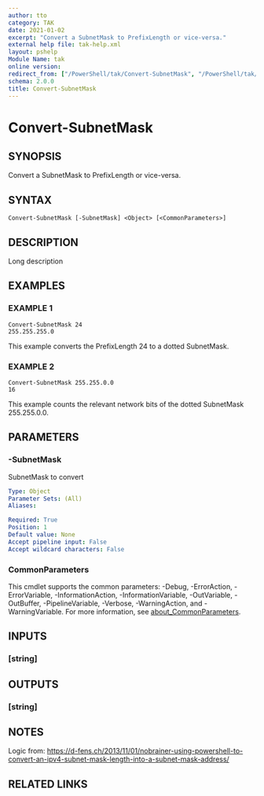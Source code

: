 ```yaml
---
author: tto
category: TAK
date: 2021-01-02
excerpt: "Convert a SubnetMask to PrefixLength or vice-versa."
external help file: tak-help.xml
layout: pshelp
Module Name: tak
online version:
redirect_from: ["/PowerShell/tak/Convert-SubnetMask", "/PowerShell/tak/convert-subnetmask", "/PowerShell/convert-subnetmask"]
schema: 2.0.0
title: Convert-SubnetMask
---
```


# Convert-SubnetMask

## SYNOPSIS
Convert a SubnetMask to PrefixLength or vice-versa.

## SYNTAX

```
Convert-SubnetMask [-SubnetMask] <Object> [<CommonParameters>]
```

## DESCRIPTION
Long description

## EXAMPLES

### EXAMPLE 1
```
Convert-SubnetMask 24
255.255.255.0
```

This example converts the PrefixLength 24 to a dotted SubnetMask.

### EXAMPLE 2
```
Convert-SubnetMask 255.255.0.0
16
```

This example counts the relevant network bits of the dotted SubnetMask 255.255.0.0.

## PARAMETERS

### -SubnetMask
SubnetMask to convert

```yaml
Type: Object
Parameter Sets: (All)
Aliases:

Required: True
Position: 1
Default value: None
Accept pipeline input: False
Accept wildcard characters: False
```

### CommonParameters
This cmdlet supports the common parameters: -Debug, -ErrorAction, -ErrorVariable, -InformationAction, -InformationVariable, -OutVariable, -OutBuffer, -PipelineVariable, -Verbose, -WarningAction, and -WarningVariable. For more information, see [about_CommonParameters](http://go.microsoft.com/fwlink/?LinkID=113216).

## INPUTS

### [string]
## OUTPUTS

### [string]
## NOTES
Logic from: https://d-fens.ch/2013/11/01/nobrainer-using-powershell-to-convert-an-ipv4-subnet-mask-length-into-a-subnet-mask-address/

## RELATED LINKS
